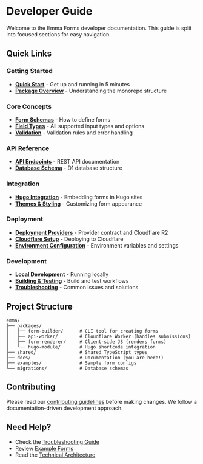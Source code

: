 # Developer Guide

Welcome to the Emma Forms developer documentation. This guide is split into focused sections for easy navigation.

## Quick Links

### Getting Started

- **[Quick Start](./quick-start.md)** - Get up and running in 5 minutes
- **[Package Overview](./packages.md)** - Understanding the monorepo structure

### Core Concepts

- **[Form Schemas](./form-schemas.md)** - How to define forms
- **[Field Types](./field-types.md)** - All supported input types and options
- **[Validation](./validation.md)** - Validation rules and error handling

### API Reference

- **[API Endpoints](./api-reference.md)** - REST API documentation
- **[Database Schema](./database.md)** - D1 database structure

### Integration

- **[Hugo Integration](./hugo-integration.md)** - Embedding forms in Hugo sites
- **[Themes & Styling](./themes.md)** - Customizing form appearance

### Deployment

- **[Deployment Providers](./deployment-providers.md)** - Provider contract and Cloudflare R2
- **[Cloudflare Setup](./cloudflare-deployment.md)** - Deploying to Cloudflare
- **[Environment Configuration](./configuration.md)** - Environment variables and settings

### Development

- **[Local Development](./local-development.md)** - Running locally
- **[Building & Testing](./building-testing.md)** - Build and test workflows
- **[Troubleshooting](./troubleshooting.md)** - Common issues and solutions

## Project Structure

```
emma/
├── packages/
│   ├── form-builder/      # CLI tool for creating forms
│   ├── api-worker/        # Cloudflare Worker (handles submissions)
│   ├── form-renderer/     # Client-side JS (renders forms)
│   └── hugo-module/       # Hugo shortcode integration
├── shared/                # Shared TypeScript types
├── docs/                  # Documentation (you are here!)
├── examples/              # Sample form configs
└── migrations/            # Database schemas
```

## Contributing

Please read our [contributing guidelines](../../.github/copilot-instructions.md) before making changes. We follow a documentation-driven development approach.

## Need Help?

- Check the [Troubleshooting Guide](./troubleshooting.md)
- Review [Example Forms](../../examples/)
- Read the [Technical Architecture](../02-technical-architecture.md)
